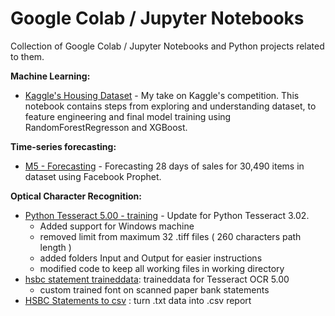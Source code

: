 Google Colab / Jupyter Notebooks 
==============================
Collection of Google Colab / Jupyter Notebooks and Python projects related to them.

**Machine Learning:** 
 - [Kaggle's Housing Dataset](https://github.com/hmelino/Notebooks/blob/master/HousePrices_V2.ipynb) - My take on Kaggle's competition. This notebook contains steps from exploring and understanding dataset, to feature engineering and final model training using RandomForestRegresson and XGBoost.

**Time-series forecasting:**
 - [M5 - Forecasting](https://github.com/hmelino/Notebooks/blob/master/M5_Forecasting.ipynb) - Forecasting 28 days of sales for 30,490 items in dataset using Facebook Prophet. 

**Optical Character Recognition:**
- [Python Tesseract 5.00 - training](https://github.com/hmelino/python-tesseract-5.00-training) - Update for Python Tesseract 3.02. 
	- Added support for Windows machine
	- removed limit from maximum 32 .tiff files ( 260 characters path length )
	- added folders Input and Output  for easier instructions
	- modified code to keep all working files in working directory 
- [hsbc statement traineddata](https://github.com/hmelino/hsbc--traineddata): traineddata for Tesseract OCR 5.00
	- custom trained font on scanned paper bank statements 
- [ HSBC Statements to csv](https://github.com/hmelino/HSBCStatements) : turn .txt data into .csv report
 


 
